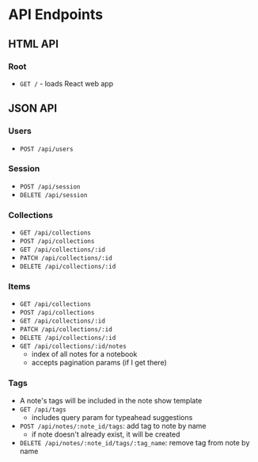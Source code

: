 # API Endpoints

## HTML API

### Root

- `GET /` - loads React web app

## JSON API

### Users

- `POST /api/users`

### Session

- `POST /api/session`
- `DELETE /api/session`

### Collections

- `GET /api/collections`
- `POST /api/collections`
- `GET /api/collections/:id`
- `PATCH /api/collections/:id`
- `DELETE /api/collections/:id`

### Items

- `GET /api/collections`
- `POST /api/collections`
- `GET /api/collections/:id`
- `PATCH /api/collections/:id`
- `DELETE /api/collections/:id`
- `GET /api/collections/:id/notes`
  - index of all notes for a notebook
  - accepts pagination params (if I get there)

### Tags

- A note's tags will be included in the note show template
- `GET /api/tags`
  - includes query param for typeahead suggestions
- `POST /api/notes/:note_id/tags`: add tag to note by name
  - if note doesn't already exist, it will be created
- `DELETE /api/notes/:note_id/tags/:tag_name`: remove tag from note by
  name
